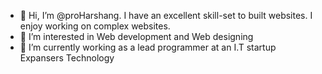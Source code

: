 - 👋 Hi, I’m @proHarshang. I have an excellent skill-set to built websites. I enjoy working on complex websites.
- 👀 I’m interested in Web development and Web designing
- 🌱 I’m currently working as a lead programmer at an I.T startup Expansers Technology

<!---
proHarshang/proHarshang is a ✨ special ✨ repository because its `README.md` (this file) appears on your GitHub profile.
You can click the Preview link to take a look at your changes.
--->

